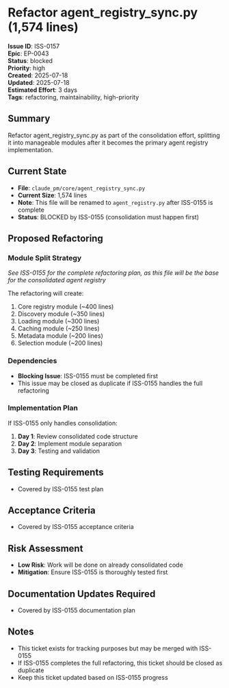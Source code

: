 # Refactor agent_registry_sync.py (1,574 lines)

**Issue ID**: ISS-0157  
**Epic**: EP-0043  
**Status**: blocked  
**Priority**: high  
**Created**: 2025-07-18  
**Updated**: 2025-07-18  
**Estimated Effort**: 3 days  
**Tags**: refactoring, maintainability, high-priority

## Summary
Refactor agent_registry_sync.py as part of the consolidation effort, splitting it into manageable modules after it becomes the primary agent registry implementation.

## Current State
- **File**: `claude_pm/core/agent_registry_sync.py`
- **Current Size**: 1,574 lines
- **Note**: This file will be renamed to `agent_registry.py` after ISS-0155 is complete
- **Status**: BLOCKED by ISS-0155 (consolidation must happen first)

## Proposed Refactoring

### Module Split Strategy
*See ISS-0155 for the complete refactoring plan, as this file will be the base for the consolidated agent registry*

The refactoring will create:
1. Core registry module (~400 lines)
2. Discovery module (~350 lines)
3. Loading module (~300 lines)
4. Caching module (~250 lines)
5. Metadata module (~200 lines)
6. Selection module (~200 lines)

### Dependencies
- **Blocking Issue**: ISS-0155 must be completed first
- This issue may be closed as duplicate if ISS-0155 handles the full refactoring

### Implementation Plan
If ISS-0155 only handles consolidation:
1. **Day 1**: Review consolidated code structure
2. **Day 2**: Implement module separation
3. **Day 3**: Testing and validation

## Testing Requirements
- Covered by ISS-0155 test plan

## Acceptance Criteria
- Covered by ISS-0155 acceptance criteria

## Risk Assessment
- **Low Risk**: Work will be done on already consolidated code
- **Mitigation**: Ensure ISS-0155 is thoroughly tested first

## Documentation Updates Required
- Covered by ISS-0155 documentation plan

## Notes
- This ticket exists for tracking purposes but may be merged with ISS-0155
- If ISS-0155 completes the full refactoring, this ticket should be closed as duplicate
- Keep this ticket updated based on ISS-0155 progress